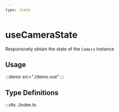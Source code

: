 ```yaml
---
type: state
---
```


# useCameraState

Responsively obtain the state of the `Camera` instance

## Usage

:::demo src="./demo.vue"
:::

## Type Definitions

:::dts ./index.ts
